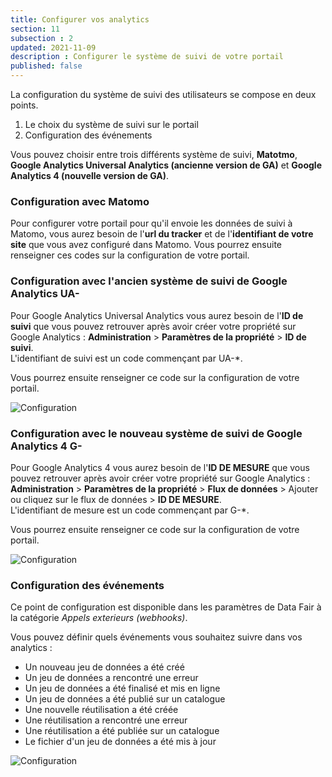 ```yaml
---
title: Configurer vos analytics
section: 11
subsection : 2
updated: 2021-11-09
description : Configurer le système de suivi de votre portail
published: false
---
```


La configuration du système de suivi des utilisateurs se compose en deux points.
1. Le choix du système de suivi sur le portail
2. Configuration des événements
<p>
</p>

Vous pouvez choisir entre trois différents système de suivi, **Matotmo**, **Google Analytics Universal Analytics (ancienne version de GA)** et **Google Analytics 4 (nouvelle version de GA)**.

### Configuration avec Matomo

Pour configurer votre portail pour qu'il envoie les données de suivi à Matomo, vous aurez besoin de l'**url du tracker** et de l'**identifiant de votre site** que vous avez configuré dans Matomo. Vous pourrez ensuite renseigner ces codes sur la configuration de votre portail.

### Configuration avec l'ancien système de suivi de Google Analytics UA-

Pour Google Analytics Universal Analytics vous aurez besoin de l'**ID de suivi** que vous pouvez retrouver après avoir créer votre propriété sur Google Analytics : **Administration** > **Paramètres de la propriété** > **ID de suivi**.  
L'identifiant de suivi est un code commençant par UA-*.

Vous pourrez ensuite renseigner ce code sur la configuration de votre portail.

![Configuration](./images/user-guide-backoffice/config-GA-1.jpg)

### Configuration avec le nouveau système de suivi de Google Analytics 4 G-

Pour Google Analytics 4 vous aurez besoin de l'**ID DE MESURE** que vous pouvez retrouver après avoir créer votre propriété sur Google Analytics : **Administration** > **Paramètres de la propriété** > **Flux de données** > Ajouter ou cliquez sur le flux de données > **ID DE MESURE**.  
L'identifiant de mesure est un code commençant par G-*.

Vous pourrez ensuite renseigner ce code sur la configuration de votre portail.

![Configuration](./images/user-guide-backoffice/config-GA4.jpg)

### Configuration des événements

Ce point de configuration est disponible dans les paramètres de Data Fair à la catégorie *Appels exterieurs (webhooks)*.

Vous pouvez définir quels événements vous souhaitez suivre dans vos analytics :
* Un nouveau jeu de données a été créé
* Un jeu de données a rencontré une erreur
* Un jeu de données a été finalisé et mis en ligne
* Un jeu de données a été publié sur un catalogue
* Une nouvelle réutilisation a été créée
* Une réutilisation a rencontré une erreur
* Une réutilisation a été publiée sur un catalogue
* Le fichier d'un jeu de données a été mis à jour

![Configuration](./images/user-guide-backoffice/config-GA-2.jpg)
